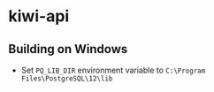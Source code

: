 # kiwi-api

## Building on Windows

- Set `PQ_LIB_DIR` environment variable to `C:\Program Files\PostgreSQL\12\lib`
